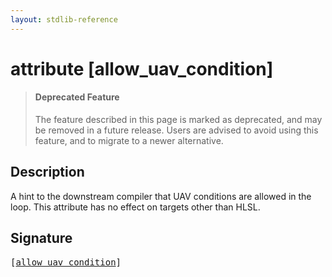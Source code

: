 ```yaml
---
layout: stdlib-reference
---
```


# attribute [allow\_uav\_condition]

> #### Deprecated Feature
> The feature described in this page is marked as deprecated, and may be removed in a future release.
> Users are advised to avoid using this feature, and to migrate to a newer alternative.

## Description

A hint to the downstream compiler that UAV conditions are allowed in the loop.
This attribute has no effect on targets other than HLSL.


## Signature

<pre>
[<a href=".html">allow_uav_condition</a>]
</pre>

